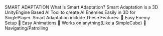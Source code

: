 SMART ADAPTATION 
What is Smart Adaptation? 
Smart Adaptation is a 3D UnityEngine Based AI Tool  to create AI Enemies Easily 
in 3D for SinglePlayer. 
Smart Adaptation include These Features: 
 Easy Enemy Setup 
 Easy Animations 
 Works on anything(Like a SimpleCube) 
 Navigating/Patrolling 
